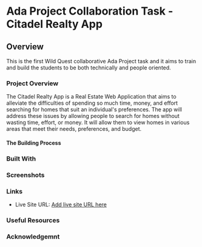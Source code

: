 # Ada Project Collaboration Task - Citadel Realty App

## Overview
This is the first Wild Quest collaborative Ada Project task and it aims to train and build the students to be both technically and people oriented.


### Project Overview

The Citadel Realty App is a Real Estate Web Application that aims to alleviate the difficulties of spending so much time, money, and effort searching for homes that suit an individual's preferences.
The app will address these issues by allowing people to search for homes without wasting time, effort, or money. It will allow them to view homes in various areas that meet their needs, preferences, and budget.

#### The Building Process


### Built With

### Screenshots


### Links

-  Live Site URL: [Add live site URL here]()


### Useful Resources


### Acknowledgemnt